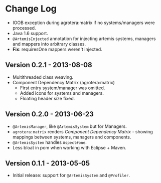 # Change Log

 - IOOB exception during agrotera:matrix if no systems/managers were processed.
 - Java 1.6 support.
 - `@ArtemisInjected` annotation for injecting artemis systems, managers and mappers into arbitrary classes.
 - **Fix**: requiresOne mappers weren't injected.

## Version 0.2.1 - 2013-08-08
 - Multithreaded class weaving.
 - Component Dependency Matrix (agrotera:matrix)
   - First entry system/manager was omitted.
   - Added icons for systems and managers.
   - Floating header size fixed.

## Version 0.2.0 - 2013-06-23
 - `@ArtemisManager`, like `@ArtemisSystem` but for Managers.
 - `agrotera:matrix` renders _Component Dependency Matrix_ - showing
   mappings between systems, managers and components.
 - `@ArtemisSystem` handles `Aspect#one`.
 - Less bloat in pom when working with Eclipse + Maven.

## Version 0.1.1 - 2013-05-05
 - Initial release: support for `@ArtemisSystem` and `@Profiler`.
 
